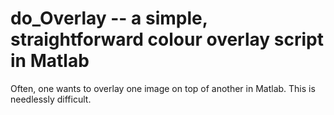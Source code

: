 # do_Overlay -- a simple, straightforward colour overlay script in Matlab 

Often, one wants to overlay one image on top of another in Matlab. This is needlessly difficult. 
